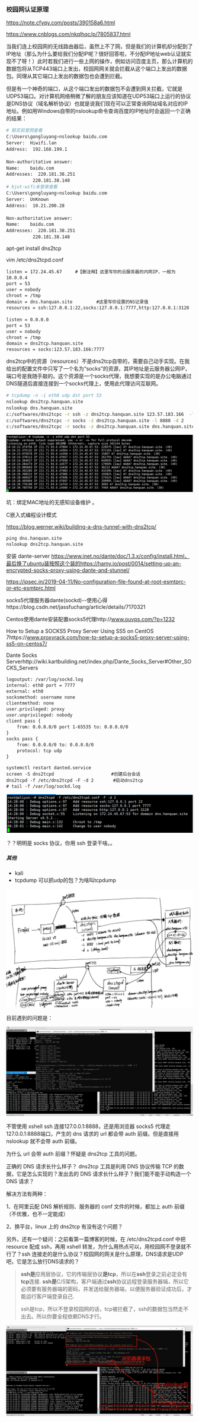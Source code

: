 ### 校园网认证原理

https://note.cfyqy.com/posts/390158a6.html

https://www.cnblogs.com/nkqlhqc/p/7805837.html

当我们连上校园网的无线路由器后，虽然上不了网，但是我们的计算机却分配到了IP地址（那么为什么要给我们分配IP呢？很好回答啦，不分配IP地址web认证就实现不了呀！）此时若我们进行一些上网的操作，例如访问百度主页，那么计算机的数据包将从TCP443端口上发出，校园网网关就会拦截从这个端口上发出的数据包。同理从其它端口上发出的数据包也会遭到拦截。

但是有一个神奇的端口，从这个端口发出的数据包不会遭到网关拦截，它就是UDP53端口。对计算机网络稍微了解的朋友应该知道在UDP53端口上运行的协议是DNS协议（域名解析协议）也就是说我们现在可以正常查询网站域名对应的IP地址。例如用Windows自带的nslookup命令查询百度的IP地址时会返回一个正确的结果：

```bash
# 联实验室网查看
C:\Users\gongluyang>nslookup baidu.com
Server:  Hiwifi.lan
Address:  192.168.199.1

Non-authoritative answer:
Name:    baidu.com
Addresses:  220.181.38.251
          220.181.38.148
# bjut-wifi未登录查看
C:\Users\gongluyang>nslookup baidu.com
Server:  UnKnown
Address:  10.21.200.28

Non-authoritative answer:
Name:    baidu.com
Addresses:  220.181.38.251
          220.181.38.148
```



apt-get install dns2tcp

vim /etc/dns2tcpd.conf

```
listen = 172.24.45.67     #【删注释】这里写你的云服务器的内网IP，一般为10.0.0.4
port = 53
user = nobody
chroot = /tmp
domain = dns.hanquan.site         #这里写你设置的NS记录值
resources = ssh:127.0.0.1:22,socks:127.0.0.1:7777,http:127.0.0.1:3128

listen = 0.0.0.0
port = 53
user = nobody
chroot = /tmp
domain = dns2tcp.hanquan.site
resources = socks:123.57.183.166:7777
```

dns2tcp中的资源（resources）不是dns2tcp自带的，需要自己动手实现。在我给出的配置文件中只写了一个名为“socks”的资源，其IP地址是云服务器公网IP，端口号是我随手敲的。这个资源是一个socks代理，我想要实现的是办公电脑通过DNS隧道后直接连接到一个socks代理上，使用此代理访问互联网。



```bash
# tcpdump -n -i eth0 udp dst port 53
nslookup dns2tcp.hanquan.site
nslookup dns.hanquan.site
c:/softwares/dns2tcpc -r ssh -z dns2tcp.hanquan.site 123.57.183.166  -l 8888 -d 2
c:/softwares/dns2tcpc -r socks -z dns2tcp.hanquan.site -l 8888 -d 2
c:/softwares/dns2tcpc -r socks -z dns2tcp.hanquan.site dns.hanquan.site -l 8888 -d 2
```

![image-20210923141059959](../../images/image-20210923141059959.png)

坑：绑定MAC地址的无感知设备维护	。



C嵌入式编程设计模式

https://blog.werner.wiki/building-a-dns-tunnel-with-dns2tcp/





```
ping dns.hanquan.site
nslookup dns2tcp.hanquan.site
```

安装 dante-server https://www.inet.no/dante/doc/1.3.x/config/install.html，最后换了ubuntu装按照这个装的https://hamy.io/post/0014/setting-up-an-encrypted-socks-proxy-using-dante-and-stunnel/

https://ipsec.in/2019-04-11/No-configuration-file-found-at-root-esmtprc-or-etc-esmtprc.html

socks5代理服务器dante(sockd)--使用心得https://blog.csdn.net/jassfuchang/article/details/7170321

Centos使用dante安装配置socks5代理http://www.ouvps.com/?p=1232

How to Setup a SOCKS5 Proxy Server Using SS5 on CentOS 7https://www.proxyrack.com/how-to-setup-a-socks5-proxy-server-using-ss5-on-centos7/

Dante Socks Serverhttp://wiki.kartbuilding.net/index.php/Dante_Socks_Server#Other_SOCKS_Servers

```
logoutput: /var/log/sockd.log
internal: eth0 port = 7777
external: eth0
socksmethod: username none
clientmethod: none
user.privileged: proxy
user.unprivileged: nobody
client pass {
    from: 0.0.0.0/0 port 1-65535 to: 0.0.0.0/0
}
socks pass {
    from: 0.0.0.0/0 to: 0.0.0.0/0
    protocol: tcp udp
}
```



```shell
systemctl restart danted.service
screen -S dns2tcpd　　　　　　　　　    　 #创建后台会话
dns2tcpd -f /etc/dns2tcpd -F -d 2　   　 #启动dns2tcp
# tail -f /var/log/sockd.log
```

![image-20210923142845095](../../images/image-20210923142845095.png)

？？明明是 socks 协议，你用 ssh 登录干啥。。





##### 其他

- kali
- tcpdump 可以抓udp的包？为啥叫tcpdump

![image-20210923213451465](../../images/image-20210923213451465.png)

目前遇到的问题是：

![image-20210923215223423](../../images/image-20210923215223423.png)

不管使用 xshell ssh 连接127.0.0.1:8888，还是用浏览器 socks5 代理走127.0.0.1:8888端口，产生的 dns 请求的 url 都会带 auth 前缀。但是直接用 nslookup 就不会带 auth 前缀。

为什么 url 会带 auth 前缀？怀疑是 dns2tcp 工具的问题。

正确的 DNS 请求长什么样子？ dns2tcp 工具是利用 DNS 协议传输 TCP 的数据，它是怎么实现的？发出去的 DNS 请求长什么样子？我们能不能手动构造一个 DNS 请求？

解决方法有两种：

1、在阿里云配 DNS 解析规则、服务器的 conf 文件的时候，都加上 auth 前缀（不优雅，也不一定能成）

2、换平台，linux 上的 dns2tcp 有没有这个问题？

另外，还有一个疑问：之前看第一篇博客的时候，在 /etc/dns2tcpd.conf 中把 resource 配成 ssh，再用 xshell 转发，为什么用热点可以，用校园网不登录就不行了？ssh 连接走的是什么协议？校园网的网关是什么原理，DNS请求是UDP吧，它是怎么放行DNS请求的？

>  **ssh是**应用层协议，它的传输层协议**是tcp**，所以在**ssh**登录之前必定会有**tcp**连接. **ssh是**C/S架构，客户端通过**ssh**协议远程登录服务器端，所以它必须要有服务器端的密码，并发送给服务器端，以便服务器验证成功后，才能运行客户端登录自己. 
>
> ssh是tcp，所以不登录校园网的话，tcp被拦截了，ssh的数据包当然走不出去。所以你要全程依赖DNS才行。

![image-20210923221149104](../../images/image-20210923221149104.png)

